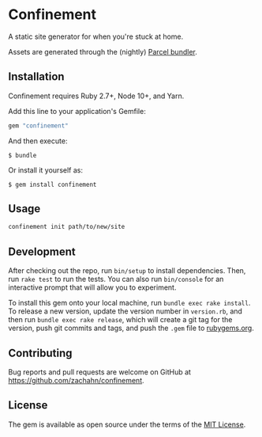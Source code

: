 # Confinement

A static site generator for when you're stuck at home.

Assets are generated through the (nightly) [Parcel bundler][parcel2].


## Installation

Confinement requires Ruby 2.7+, Node 10+, and Yarn.

Add this line to your application's Gemfile:

```ruby
gem "confinement"
```

And then execute:

    $ bundle

Or install it yourself as:

    $ gem install confinement


## Usage

```sh
confinement init path/to/new/site
```


## Development

After checking out the repo, run `bin/setup` to install dependencies. Then, run
`rake test` to run the tests. You can also run `bin/console` for an interactive
prompt that will allow you to experiment.

To install this gem onto your local machine, run `bundle exec rake install`. To
release a new version, update the version number in `version.rb`, and then run
`bundle exec rake release`, which will create a git tag for the version, push
git commits and tags, and push the `.gem` file to
[rubygems.org](https://rubygems.org).


## Contributing

Bug reports and pull requests are welcome on GitHub at
https://github.com/zachahn/confinement.


## License

The gem is available as open source under the terms of the
[MIT License](https://opensource.org/licenses/MIT).


[parcel2]: https://github.com/parcel-bundler/parcel/tree/v2
